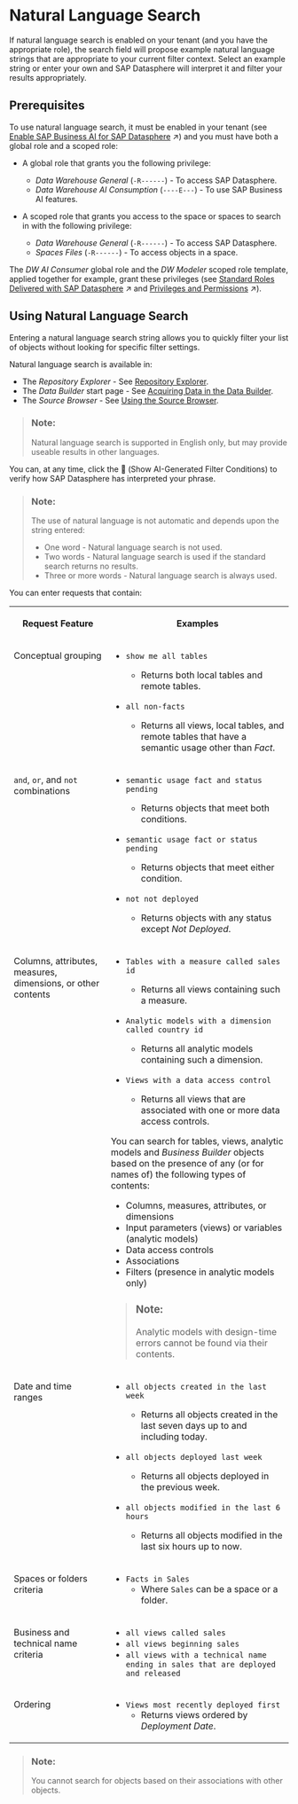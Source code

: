 <!-- loio04170c64c1004fc58d7f235aea0e4970 -->

<link rel="stylesheet" type="text/css" href="../css/sap-icons.css"/>

# Natural Language Search

If natural language search is enabled on your tenant \(and you have the appropriate role\), the search field will propose example natural language strings that are appropriate to your current filter context. Select an example string or enter your own and SAP Datasphere will interpret it and filter your results appropriately.



<a name="loio04170c64c1004fc58d7f235aea0e4970__section_pdb_kbv_sdc"/>

## Prerequisites

To use natural language search, it must be enabled in your tenant \(see [Enable SAP Business AI for SAP Datasphere](https://help.sap.com/viewer/935116dd7c324355803d4b85809cec97/DEV_CURRENT/en-US/1b3fe45f38df4db1a9cda97a5a7bcdaf.html "SAP Business AI is a fully managed service by SAP that allows you to integrate artificial intelligence (AI) models in different business solutions. SAP Business AI provides a simple and easy-to-use API with various endpoints that you can use in your solution for different tasks such as text generation, summarization, language translation, creative content development.") :arrow_upper_right:\) and you must have both a global role and a scoped role:

-   A global role that grants you the following privilege:
    -   *Data Warehouse General* \(`-R------`\) - To access SAP Datasphere.
    -   *Data Warehouse AI Consumption* \(`----E---`\) - To use SAP Business AI features.

-   A scoped role that grants you access to the space or spaces to search in with the following privilege:
    -   *Data Warehouse General* \(`-R------`\) - To access SAP Datasphere.
    -   *Spaces Files* \(`-R------`\) - To access objects in a space.


The *DW AI Consumer* global role and the *DW Modeler* scoped role template, applied together for example, grant these privileges \(see [Standard Roles Delivered with SAP Datasphere](https://help.sap.com/viewer/935116dd7c324355803d4b85809cec97/DEV_CURRENT/en-US/a50a51d80d5746c9b805a2aacbb7e4ee.html "SAP Datasphere is delivered with several standard roles. A standard role includes a predefined set of privileges and permissions.") :arrow_upper_right: and [Privileges and Permissions](https://help.sap.com/viewer/935116dd7c324355803d4b85809cec97/DEV_CURRENT/en-US/d7350c6823a14733a7a5727bad8371aa.html "A privilege represents a task or an area in SAP Datasphere and can be assigned to a specific role. The actions that can be performed in the area are determined by the permissions assigned to a privilege.") :arrow_upper_right:\).



<a name="loio04170c64c1004fc58d7f235aea0e4970__section_ahd_jbv_sdc"/>

## Using Natural Language Search

Entering a natural language search string allows you to quickly filter your list of objects without looking for specific filter settings.

Natural language search is available in:

-   The *Repository Explorer* - See [Repository Explorer](repository-explorer-f8ce0b4.md).
-   The *Data Builder* start page - See [Acquiring Data in the Data Builder](../Acquiring-and-Preparing-Data-in-the-Data-Builder/acquiring-data-in-the-data-builder-1f15a29.md).
-   The *Source Browser* - See [Using the Source Browser](../using-the-source-browser-7d2b21d.md).

> ### Note:  
> Natural language search is supported in English only, but may provide useable results in other languages.

You can, at any time, click the <span class="SAP-icons-V5"></span> \(Show AI-Generated Filter Conditions\) to verify how SAP Datasphere has interpreted your phrase.

> ### Note:  
> The use of natural language is not automatic and depends upon the string entered:
> 
> -   One word - Natural language search is not used.
> -   Two words - Natural language search is used if the standard search returns no results.
> -   Three or more words - Natural language search is always used.

You can enter requests that contain:


<table>
<tr>
<th valign="top">

Request Feature

</th>
<th valign="top">

Examples

</th>
</tr>
<tr>
<td valign="top">

Conceptual grouping

</td>
<td valign="top">

-   `show me all tables`
    -   Returns both local tables and remote tables.

-   `all non-facts`
    -   Returns all views, local tables, and remote tables that have a semantic usage other than *Fact*.




</td>
</tr>
<tr>
<td valign="top">

`and`, `or`, and `not` combinations

</td>
<td valign="top">

-   `semantic usage fact and status pending`
    -   Returns objects that meet both conditions.

-   `semantic usage fact or status pending`
    -   Returns objects that meet either condition.

-   `not not deployed`
    -   Returns objects with any status except *Not Deployed*.




</td>
</tr>
<tr>
<td valign="top">

Columns, attributes, measures, dimensions, or other contents

</td>
<td valign="top">

-   `Tables with a measure called sales id` 
    -   Returns all views containing such a measure.

-   `Analytic models with a dimension called country id` 
    -   Returns all analytic models containing such a dimension.

-   `Views with a data access control` 
    -   Returns all views that are associated with one or more data access controls.


You can search for tables, views, analytic models and *Business Builder* objects based on the presence of any \(or for names of\) the following types of contents:

-   Columns, measures, attributes, or dimensions
-   Input parameters \(views\) or variables \(analytic models\)
-   Data access controls
-   Associations
-   Filters \(presence in analytic models only\)

> ### Note:  
> Analytic models with design-time errors cannot be found via their contents.



</td>
</tr>
<tr>
<td valign="top">

Date and time ranges

</td>
<td valign="top">

-   `all objects created in the last week`
    -   Returns all objects created in the last seven days up to and including today.

-   `all objects deployed last week`
    -   Returns all objects deployed in the previous week.

-   `all objects modified in the last 6 hours`
    -   Returns all objects modified in the last six hours up to now.




</td>
</tr>
<tr>
<td valign="top">

Spaces or folders criteria

</td>
<td valign="top">

-   `Facts in Sales`
    -   Where `Sales` can be a space or a folder.




</td>
</tr>
<tr>
<td valign="top">

Business and technical name criteria

</td>
<td valign="top">

-   `all views called sales`
-   `all views beginning sales`
-   `all views with a technical name ending in sales that are deployed and released`



</td>
</tr>
<tr>
<td valign="top">

Ordering

</td>
<td valign="top">

-   `Views most recently deployed first`
    -   Returns views ordered by *Deployment Date*.




</td>
</tr>
</table>

> ### Note:  
> You cannot search for objects based on their associations with other objects.

